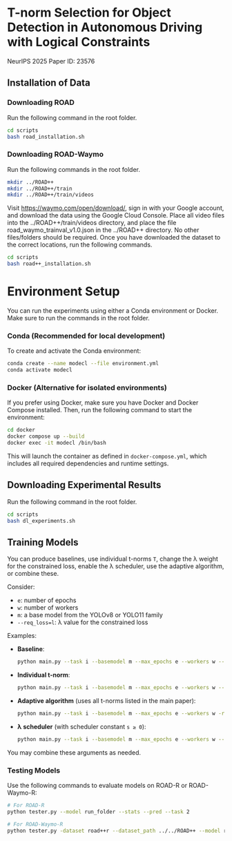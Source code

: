 # T-norm Selection for Object Detection in Autonomous Driving with Logical Constraints
NeurIPS 2025 Paper ID: 23576

## Installation of Data



### Downloading ROAD
Run the following command in the root folder.
```bash
cd scripts
bash road_installation.sh
```


### Downloading ROAD-Waymo
Run the following commands in the root folder.
```bash
mkdir ../ROAD++
mkdir ../ROAD++/train
mkdir ../ROAD++/train/videos
```

Visit https://waymo.com/open/download/, sign in with your Google account, and download the data using the Google Cloud Console.
Place all video files into the ../ROAD++/train/videos directory, and place the file road_waymo_trainval_v1.0.json in the ../ROAD++ directory. No other files/folders should be required.
Once you have downloaded the dataset to the correct locations, run the following commands.

```bash
cd scripts
bash road++_installation.sh
```




# Environment Setup

You can run the experiments using either a Conda environment or Docker. Make sure to run the commands in the root folder.

### Conda (Recommended for local development)
To create and activate the Conda environment:
```bash
conda create --name modecl --file environment.yml
conda activate modecl
```

### Docker (Alternative for isolated environments)
If you prefer using Docker, make sure you have Docker and Docker Compose installed. Then, run the following command to start the environment:
```bash
cd docker
docker compose up --build
docker exec -it modecl /bin/bash
```

This will launch the container as defined in `docker-compose.yml`, which includes all required dependencies and runtime settings.

## Downloading Experimental Results
Run the following command in the root folder.
```bash
cd scripts
bash dl_experiments.sh
```


## Training Models

You can produce baselines, use individual t-norms `T`, change the λ weight for the constrained loss, enable the λ scheduler, use the adaptive algorithm, or combine these.  

   Consider:
   - `e`: number of epochs  
   - `w`: number of workers  
   - `m`: a base model from the YOLOv8 or YOLO11 family  
   - `--req_loss=l`: λ value for the constrained loss  

   Examples:
   - **Baseline**:
     ```bash
     python main.py --task i --basemodel m --max_epochs e --workers w --req_loss 0
     ```

   - **Individual t-norm**:
     ```bash
     python main.py --task i --basemodel m --max_epochs e --workers w --req_loss l --req-type T
     ```

   - **Adaptive algorithm** (uses all t-norms listed in the main paper):
     ```bash
     python main.py --task i --basemodel m --max_epochs e --workers w -rl
     ```

   - **λ scheduler** (with scheduler constant `s ≥ 0`):
     ```bash
     python main.py --task i --basemodel m --max_epochs e --workers w --req_loss l --req-type T --req_scheduler s
     ```

You may combine these arguments as needed.

### Testing Models

Use the following commands to evaluate models on ROAD-R or ROAD-Waymo-R:
```bash
# For ROAD-R
python tester.py --model run_folder --stats --pred --task 2

# For ROAD-Waymo-R
python tester.py -dataset road++r --dataset_path ../../ROAD++ --model run_folder --stats --pred --task 4
```

